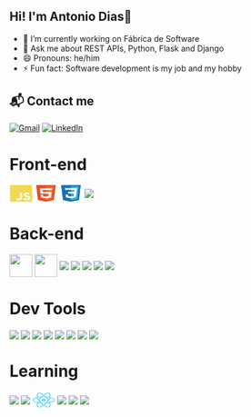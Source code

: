 ## Hi! I'm Antonio Dias👋

- 🔭 I’m currently working on Fábrica de Software
- 💬 Ask me about REST APIs, Python, Flask and Django
- 😄 Pronouns: he/him
- ⚡ Fun fact: Software development is my job and my hobby

## 📬 Contact me

[![Gmail](https://img.shields.io/badge/Gmail-D14836?style=for-the-badge&logo=gmail&logoColor=white)](mailto:antoniodias.dev@gmail.com) [![LinkedIn](https://img.shields.io/badge/LinkedIn-0077B5?style=for-the-badge&logo=linkedin&logoColor=white)](https://www.linkedin.com/in/antonio-dias-52ba56298)



<div>
  <h1>Front-end</h1>
  <img align="center" alt="Rafa-Js" height="30" width="40" src="https://raw.githubusercontent.com/devicons/devicon/master/icons/javascript/javascript-plain.svg">
  <img align="center" alt="Rafa-HTML" height="30" width="40" src="https://raw.githubusercontent.com/devicons/devicon/master/icons/html5/html5-original.svg">
  <img align="center" alt="Rafa-CSS" height="30" width="40" src="https://raw.githubusercontent.com/devicons/devicon/master/icons/css3/css3-original.svg">
  <img align="center" src="https://cdn.jsdelivr.net/gh/devicons/devicon@latest/icons/bootstrap/bootstrap-original.svg" height="40"/>          
</div>

<div>
  <h1>Back-end</h1>
  <img align="center" src="https://cdn.jsdelivr.net/gh/devicons/devicon/icons/python/python-original.svg" width="40" height="40"/>
  <img align="center" src="https://cdn.jsdelivr.net/gh/devicons/devicon@latest/icons/django/django-plain.svg" width="40" height="40"/>
  <img align="center" src="https://cdn.jsdelivr.net/gh/devicons/devicon@latest/icons/djangorest/djangorest-plain.svg" height="40"/>
  <img align="center" src="https://cdn.jsdelivr.net/gh/devicons/devicon@latest/icons/flask/flask-original.svg" height="40"/>
  <img align="center" src="https://cdn.jsdelivr.net/gh/devicons/devicon@latest/icons/java/java-plain-wordmark.svg" height="40"/>

  <img align="center" src="https://cdn.jsdelivr.net/gh/devicons/devicon@latest/icons/sqlite/sqlite-original.svg" height="40"/>     
  <img align="center" src="https://cdn.jsdelivr.net/gh/devicons/devicon@latest/icons/postgresql/postgresql-original.svg" height="40"/>      
</div>

<div>
  <h1>Dev Tools</h1>
  <img align="center" src="https://cdn.jsdelivr.net/gh/devicons/devicon@latest/icons/postman/postman-original.svg" height="40"/>
  <img align="center" src="https://cdn.jsdelivr.net/gh/devicons/devicon@latest/icons/linux/linux-original.svg" height="40"/>
  <img align="center" src="https://cdn.jsdelivr.net/gh/devicons/devicon@latest/icons/docker/docker-original-wordmark.svg" height="40"/>
  <img align="center" src="https://cdn.jsdelivr.net/gh/devicons/devicon@latest/icons/nginx/nginx-original.svg" height="40"/>
  <img align="center" src="https://cdn.jsdelivr.net/gh/devicons/devicon@latest/icons/bash/bash-original.svg" height="40"/>      
  <img align="center" src="https://cdn.jsdelivr.net/gh/devicons/devicon@latest/icons/ssh/ssh-original-wordmark.svg" height="40"/>
  <img align="center" src="https://cdn.jsdelivr.net/gh/devicons/devicon@latest/icons/gitlab/gitlab-original.svg" height="40"/>
  <img align="center" src="https://cdn.jsdelivr.net/gh/devicons/devicon@latest/icons/swagger/swagger-original.svg" height="40"/>    
</div>

<div>
  <h1>Learning</h1>
  <img align="center" src="https://cdn.jsdelivr.net/gh/devicons/devicon@latest/icons/spring/spring-original-wordmark.svg" height="40"/>
  <img src="https://cdn.jsdelivr.net/gh/devicons/devicon@latest/icons/typescript/typescript-original.svg" align="center" height="40"/>
  <img align="center" alt="Rafa-React" height="30" width="40" src="https://raw.githubusercontent.com/devicons/devicon/master/icons/react/react-original.svg">
  <img align="center" src="https://cdn.jsdelivr.net/gh/devicons/devicon@latest/icons/vitejs/vitejs-original.svg" height="40"/>
  <img align="center" src="https://cdn.jsdelivr.net/gh/devicons/devicon@latest/icons/nodejs/nodejs-plain-wordmark.svg" height="40"/>
  <img src="https://cdn.jsdelivr.net/gh/devicons/devicon@latest/icons/amazonwebservices/amazonwebservices-original-wordmark.svg" align="center" height="40"/>
</div>

